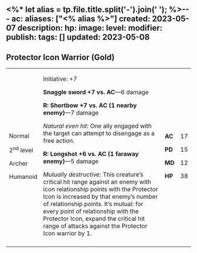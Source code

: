 <%* let alias = tp.file.title.split('-').join(' '); %>---
ac: 
aliases: ["<% alias %>"]
created: 2023-05-07
description: 
hp: 
image: 
level: 
modifier: 
publish: 
tags: []
updated: 2023-05-08
---

## Protector Icon Warrior (Gold)

<table>
<colgroup>
<col style="width: 16%" />
<col style="width: 72%" />
<col style="width: 5%" />
<col style="width: 5%" />
</colgroup>
<tbody>
<tr class="odd">
<td><p>Normal</p>
<p>2<sup>nd</sup> level</p>
<p>Archer</p>
<p>Humanoid</p></td>
<td><p>Initiative: +7</p>
<p><strong>Snaggle sword +7 vs. AC</strong>—6 damage</p>
<p><strong>R: Shortbow +7 vs. AC (1 nearby enemy)</strong>—7 damage</p>
<p><em>Natural even hit:</em> One ally engaged with the target can
attempt to disengage as a free action.</p>
<p><strong>R: Longshot +6 vs. AC (1 faraway enemy)</strong>—5 damage</p>
<p><em>Mutually destructive:</em> This creature’s critical hit range
against an enemy with icon relationship points with the Protector Icon
is increased by that enemy’s number of relationship points. It’s mutual:
for every point of relationship with the Protector Icon, expand the
critical hit range of attacks against the Protector Icon warrior by
1.</p></td>
<td><p><strong>AC</strong></p>
<p><strong>PD</strong></p>
<p><strong>MD</strong></p>
<p><strong>HP</strong></p></td>
<td><p>17</p>
<p>15</p>
<p>12</p>
<p>38</p></td>
</tr>
<tr class="even">
<td></td>
<td></td>
<td></td>
<td></td>
</tr>
</tbody>
</table>
